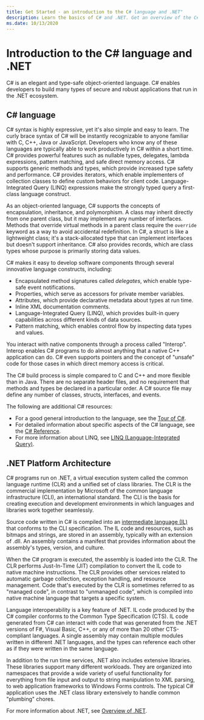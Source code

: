 ```yaml
---
title: Get Started - an introduction to the C# language and .NET"
description: Learn the basics of C# and .NET. Get an overview of the C# language and .NET ecosystem.
ms.date: 10/13/2020
---
```

# Introduction to the C# language and .NET

C# is an elegant and type-safe object-oriented language. C# enables developers to build many types of secure and robust applications that run in the .NET ecosystem.

## C# language

C# syntax is highly expressive, yet it's also simple and easy to learn. The curly brace syntax of C# will be instantly recognizable to anyone familiar with C, C++, Java or JavaScript. Developers who know any of these languages are typically able to work productively in C# within a short time. C# provides powerful features such as nullable types, delegates, lambda expressions, pattern matching, and safe direct memory access. C# supports generic methods and types, which provide increased type safety and performance. C# provides iterators, which enable implementers of collection classes to define custom behaviors for client code. Language-Integrated Query (LINQ) expressions make the strongly typed query a first-class language construct.

As an object-oriented language, C# supports the concepts of encapsulation, inheritance, and polymorphism. A class may inherit directly from one parent class, but it may implement any number of interfaces. Methods that override virtual methods in a parent class require the `override` keyword as a way to avoid accidental redefinition. In C#, a struct is like a lightweight class; it's a stack-allocated type that can implement interfaces but doesn't support inheritance. C# also provides records, which are class types whose purpose is primarily storing data values.

C# makes it easy to develop software components through several innovative language constructs, including:

- Encapsulated method signatures called *delegates*, which enable type-safe event notifications.
- Properties, which serve as accessors for private member variables.
- Attributes, which provide declarative metadata about types at run time.
- Inline XML documentation comments.
- Language-Integrated Query (LINQ), which provides built-in query capabilities across different kinds of data sources.
- Pattern matching, which enables control flow by inspecting data types and values.

You interact with native components through a process called "Interop". Interop enables C# programs to do almost anything that a native C++ application can do. C# even supports pointers and the concept of "unsafe" code for those cases in which direct memory access is critical.

The C# build process is simple compared to C and C++ and more flexible than in Java. There are no separate header files, and no requirement that methods and types be declared in a particular order. A C# source file may define any number of classes, structs, interfaces, and events.

The following are additional C# resources:

- For a good general introduction to the language, see the [Tour of C#](../tour-of-csharp/index.md).
- For detailed information about specific aspects of the C# language, see the [C# Reference](../language-reference/index.md).
- For more information about LINQ, see [LINQ (Language-Integrated Query)](../programming-guide/concepts/linq/index.md).

## .NET Platform Architecture

C# programs run on .NET, a virtual execution system called the common language runtime (CLR) and a unified set of class libraries. The CLR is the commercial implementation by Microsoft of the common language infrastructure (CLI), an international standard. The CLI is the basis for creating execution and development environments in which languages and libraries work together seamlessly.

Source code written in C# is compiled into an [intermediate language (IL)](../../standard/managed-code.md) that conforms to the CLI specification. The IL code and resources, such as bitmaps and strings, are stored in an assembly, typically with an extension of .dll. An assembly contains a manifest that provides information about the assembly's types, version, and culture.

When the C# program is executed, the assembly is loaded into the CLR. The CLR performs Just-In-Time (JIT) compilation to convert the IL code to native machine instructions. The CLR provides other services related to automatic garbage collection, exception handling, and resource management. Code that's executed by the CLR is sometimes referred to as "managed code", in contrast to "unmanaged code", which is compiled into native machine language that targets a specific system.

Language interoperability is a key feature of .NET. IL code produced by the C# compiler conforms to the Common Type Specification (CTS). IL code generated from C# can interact with code that was generated from the .NET versions of F#, Visual Basic, C++, or any of more than 20 other CTS-compliant languages. A single assembly may contain multiple modules written in different .NET languages, and the types can reference each other as if they were written in the same language.

In addition to the run time services, .NET also includes extensive libraries. These libraries support many different workloads. They are organized into namespaces that provide a wide variety of useful functionality for everything from file input and output to string manipulation to XML parsing, to web application frameworks to Windows Forms controls. The typical C# application uses the .NET class library extensively to handle common "plumbing" chores.

For more information about .NET, see [Overview of .NET](../../core/introduction.md).
